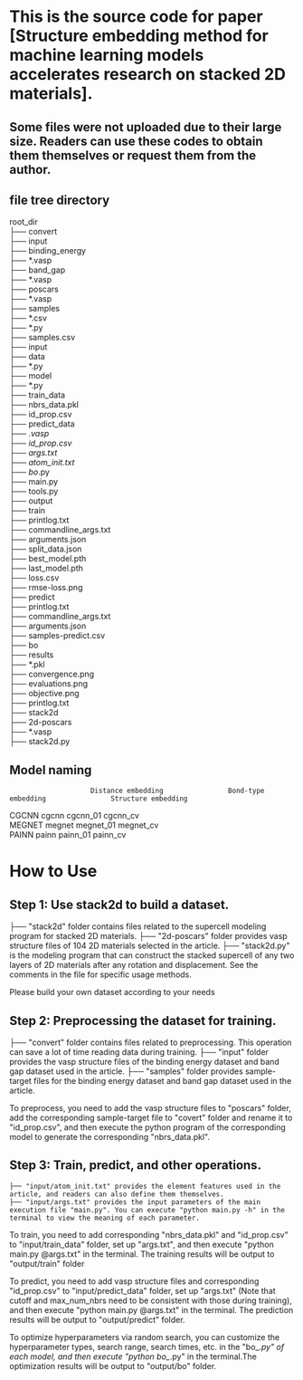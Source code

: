 # This is the source code for paper [Structure embedding method for machine learning models accelerates research on stacked 2D materials].

## Some files were not uploaded due to their large size. Readers can use these codes to obtain them themselves or request them from the author.

## file tree directory
root_dir  
├── convert  
    ├── input  
        ├── binding_energy  
            ├── *.vasp  
        ├── band_gap  
            ├── *.vasp  
    ├── poscars  
        ├── *.vasp  
    ├── samples  
        ├── *.csv  
    ├── *.py  
    ├── samples.csv  
├── input  
    ├── data  
        ├── *.py  
    ├── model  
        ├── *.py  
    ├── train_data  
        ├── nbrs_data.pkl  
        ├── id_prop.csv  
    ├── predict_data  
        ├── *.vasp  
        ├── id_prop.csv  
    ├── args.txt  
    ├── atom_init.txt  
    ├── bo*.py  
    ├── main.py  
    ├── tools.py  
├── output  
    ├── train  
        ├── printlog.txt  
        ├── commandline_args.txt  
        ├── arguments.json  
        ├── split_data.json  
        ├── best_model.pth  
        ├── last_model.pth  
        ├── loss.csv  
        ├── rmse-loss.png  
    ├── predict  
        ├── printlog.txt  
        ├── commandline_args.txt  
        ├── arguments.json  
        ├── samples-predict.csv  
    ├── bo  
        ├── results  
            ├── *.pkl  
        ├── convergence.png  
        ├── evaluations.png  
        ├── objective.png  
        ├── printlog.txt  
├── stack2d  
    ├── 2d-poscars  
        ├── *.vasp  
    ├── stack2d.py  

## Model naming
                        Distance embedding                Bond-type embedding                Structure embedding  
CGCNN                        cgcnn                             cgcnn_01                            cgcnn_cv  
MEGNET                       megnet                            megnet_01                           megnet_cv  
PAINN                        painn                             painn_01                            painn_cv  

# How to Use  
## Step 1: Use stack2d to build a dataset.

├── "stack2d" folder contains files related to the supercell modeling program for stacked 2D materials.
    ├── "2d-poscars" folder provides vasp structure files of 104 2D materials selected in the article.
    ├── "stack2d.py" is the modeling program that can construct the stacked supercell of any two layers of 2D materials after any rotation and displacement. See the comments in the file for specific usage methods.

Please build your own dataset according to your needs


## Step 2: Preprocessing the dataset for training.

├── "convert" folder contains files related to preprocessing. This operation can save a lot of time reading data during training.
    ├── "input" folder provides the vasp structure files of the binding energy dataset and band gap dataset used in the article.
    ├── "samples" folder provides sample-target files for the binding energy dataset and band gap dataset used in the article.

To preprocess, you need to add the vasp structure files to "poscars" folder, add the corresponding sample-target file to "covert" folder and rename it to "id_prop.csv", and then execute the python program of the corresponding model to generate the corresponding "nbrs_data.pkl".


## Step 3: Train, predict, and other operations.

    ├── "input/atom_init.txt" provides the element features used in the article, and readers can also define them themselves.
    ├── "input/args.txt" provides the input parameters of the main execution file "main.py". You can execute "python main.py -h" in the terminal to view the meaning of each parameter.

To train, you need to add corresponding "nbrs_data.pkl" and "id_prop.csv" to "input/train_data" folder, set up "args.txt", and then execute "python main.py @args.txt" in the terminal. The training results will be output to "output/train" folder

To predict, you need to add vasp structure files and corresponding "id_prop.csv" to "input/predict_data" folder, set up "args.txt" (Note that cutoff and max_num_nbrs need to be consistent with those during training), and then execute "python main.py @args.txt" in the terminal. The prediction results will be output to "output/predict" folder.

To optimize hyperparameters via random search, you can customize the hyperparameter types, search range, search times, etc. in the "bo_*.py" of each model, and then execute "python bo_*.py" in the terminal.The optimization results will be output to "output/bo" folder.
